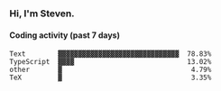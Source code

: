 ### Hi, I'm Steven.

#### Coding activity (past 7 days)
```
Text        ▓▓▓▓▓▓▓▓▓▓▓▓▓▓▓▓▓▓▓▓▓▓▓▓▓▓▓▓▓▓  78.83%
TypeScript  ▓▓▓▓                            13.02%
other       ▓                                4.79%
TeX         ▓                                3.35%
```
